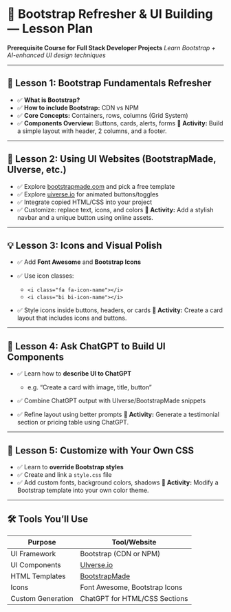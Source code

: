# 🚀 Bootstrap Refresher & UI Building — Lesson Plan

**Prerequisite Course for Full Stack Developer Projects**
*Learn Bootstrap + AI-enhanced UI design techniques*

---

## 📘 Lesson 1: Bootstrap Fundamentals Refresher

* ✅ **What is Bootstrap?**
* ✅ **How to include Bootstrap:** CDN vs NPM
* ✅ **Core Concepts:** Containers, rows, columns (Grid System)
* ✅ **Components Overview:** Buttons, cards, alerts, forms
  **🎯 Activity:** Build a simple layout with header, 2 columns, and a footer.

---

## 🎨 Lesson 2: Using UI Websites (BootstrapMade, UIverse, etc.)

* ✅ Explore [bootstrapmade.com](https://bootstrapmade.com) and pick a free template
* ✅ Explore [uiverse.io](https://uiverse.io) for animated buttons/toggles
* ✅ Integrate copied HTML/CSS into your project
* ✅ Customize: replace text, icons, and colors
  **🎯 Activity:** Add a stylish navbar and a unique button using online assets.

---

## 💡 Lesson 3: Icons and Visual Polish

* ✅ Add **Font Awesome** and **Bootstrap Icons**
* ✅ Use icon classes:

  * `<i class="fa fa-icon-name"></i>`
  * `<i class="bi bi-icon-name"></i>`
* ✅ Style icons inside buttons, headers, or cards
  **🎯 Activity:** Create a card layout that includes icons and buttons.

---

## 🤖 Lesson 4: Ask ChatGPT to Build UI Components

* ✅ Learn how to **describe UI to ChatGPT**

  * e.g. “Create a card with image, title, button”
* ✅ Combine ChatGPT output with UIverse/BootstrapMade snippets
* ✅ Refine layout using better prompts
  **🎯 Activity:** Generate a testimonial section or pricing table using ChatGPT.

---

## 🔧 Lesson 5: Customize with Your Own CSS

* ✅ Learn to **override Bootstrap styles**
* ✅ Create and link a `style.css` file
* ✅ Add custom fonts, background colors, shadows
  **🎯 Activity:** Modify a Bootstrap template into your own color theme.
  
---

## 🛠 Tools You’ll Use

| Purpose           | Tool/Website                               |
| ----------------- | ------------------------------------------ |
| UI Framework      | Bootstrap (CDN or NPM)                     |
| UI Components     | [UIverse.io](https://uiverse.io)           |
| HTML Templates    | [BootstrapMade](https://bootstrapmade.com) |
| Icons             | Font Awesome, Bootstrap Icons              |
| Custom Generation | ChatGPT for HTML/CSS Sections              |
